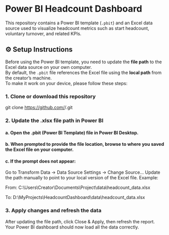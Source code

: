 # Power BI Headcount Dashboard

This repository contains a Power BI template (`.pbit`) and an Excel data source used to visualize headcount metrics such as start headcount, voluntary turnover, and related KPIs.

## ⚙️ Setup Instructions

Before using the Power BI template, you need to update the **file path** to the Excel data source on your own computer.  
By default, the `.pbit` file references the Excel file using the **local path** from the creator’s machine.  
To make it work on your device, please follow these steps:

### 1. Clone or download this repository
git clone https://github.com/<your-org-or-username>/<repo-name>.git
### 2. Update the .xlsx file path in Power BI
#### a. Open the .pbit (Power BI Template) file in Power BI Desktop.

#### b. When prompted to provide the file location, browse to where you saved the Excel file on your computer.

#### c. If the prompt does not appear:
Go to Transform Data → Data Source Settings → Change Source...
Update the path manually to point to your local version of the Excel file.
Example:

From:
C:\Users\Creator\Documents\Project\data\headcount_data.xlsx

To:
D:\MyProjects\HeadcountDashboard\data\headcount_data.xlsx
### 3. Apply changes and refresh the data
After updating the file path, click Close & Apply, then refresh the report.
Your Power BI dashboard should now load all the data correctly.
